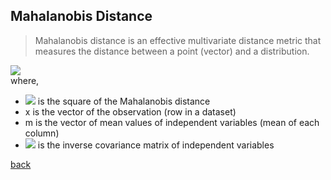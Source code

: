 ## Mahalanobis Distance

> Mahalanobis distance is an effective multivariate distance metric that measures the distance between a point (vector) and a distribution.

![](http://latex.codecogs.com/gif.latex?D^{2}=(x-m)^{T}\cdot{C^{-1}}\cdot(x-m))  
where, 
- ![](http://latex.codecogs.com/gif.latex?D^2) is the square of the Mahalanobis distance
- x is the vector of the observation (row in a dataset)
- m is the vector of mean values of independent variables (mean of each column)
- ![](http://latex.codecogs.com/gif.latex?C^{-1}) is the inverse covariance matrix of independent variables

[back](index.md)
